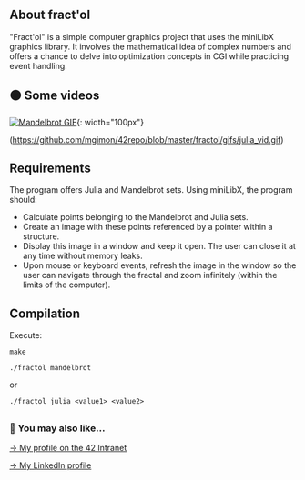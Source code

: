 ## About fract'ol

"Fract'ol" is a simple computer graphics project that uses the miniLibX graphics library. It involves the mathematical idea of complex numbers and offers a chance to delve into optimization concepts in CGI while practicing event handling.

## 🟠 Some videos

[![Mandelbrot GIF](https://github.com/mgimon/42repo/raw/master/fractol/gifs/mandelbrot_vid.gif)](https://github.com/mgimon/42repo/blob/master/fractol/gifs/mandelbrot_vid.gif){: width="100px"}



(https://github.com/mgimon/42repo/blob/master/fractol/gifs/julia_vid.gif)

## Requirements

The program offers Julia and Mandelbrot sets. Using miniLibX, the program should:
- Calculate points belonging to the Mandelbrot and Julia sets.
- Create an image with these points referenced by a pointer within a structure.
- Display this image in a window and keep it open. The user can close it at any time without memory leaks.
- Upon mouse or keyboard events, refresh the image in the window so the user can navigate through the fractal and zoom infinitely (within the limits of the computer).

## Compilation

Execute:

`make`

`./fractol mandelbrot`

or

`./fractol julia <value1> <value2>`

##

### 🔄 You may also like...
[-> My profile on the 42 Intranet](https://profile.intra.42.fr/users/mgimon-c)

[-> My LinkedIn profile](https://www.linkedin.com/in/mgimon-c/)
